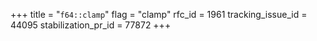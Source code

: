 +++
title = "`f64::clamp`"
flag = "clamp"
rfc_id = 1961
tracking_issue_id = 44095
stabilization_pr_id = 77872
+++
